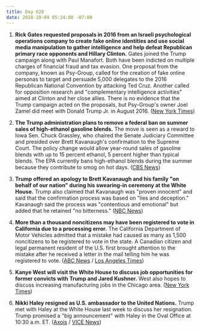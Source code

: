 ```yaml
---
title: Day 628
date: 2018-10-09 05:24:00 -07:00
---
```


1. **Rick Gates requested proposals in 2016 from an Israeli psychological operations company to create fake online identities and use social media manipulation to gather intelligence and help defeat Republican primary race opponents and Hillary Clinton.** Gates joined the Trump campaign along with Paul Manafort. Both have been indicted on multiple charges of financial fraud and tax evasion. One proposal from the company, known as Psy-Group, called for the creation of fake online personas to target and persuade 5,000 delegates to the 2016 Republican National Convention by attacking Ted Cruz. Another called for opposition research and "complementary intelligence activities" aimed at Clinton and her close allies. There is no evidence that the Trump campaign acted on the proposals, but Psy-Group's owner Joel Zamel did meet with Donald Trump Jr. in August 2016. ([New York Times](https://www.nytimes.com/2018/10/08/us/politics/rick-gates-psy-group-trump.html))

2. **The Trump administration plans to remove a federal ban on summer sales of high-ethanol gasoline blends.** The move is seen as a reward to Iowa Sen. Chuck Grassley, who chaired the Senate Judiciary Committee and presided over Brett Kavanaugh's confirmation to the Supreme Court. The policy change would allow year-round sales of gasoline blends with up to 15 percent ethanol, 5 percent higher than typical blends. The EPA currently bans high-ethanol blends during the summer because they contribute to smog on hot days. ([CBS News](https://www.cbsnews.com/news/trump-administration-plans-to-allow-sales-of-gas-with-higher-ethanol-blend/))

3. **Trump offered an apology to Brett Kavanaugh and his family "on behalf of our nation" during his swearing-in ceremony at the White House.** Trump also claimed that Kavanaugh was "proven innocent" and said that the confirmation process was based on "lies and deception." Kavanaugh said the process was "contentious and emotional" but added that he retained "no bitterness." ([NBC News](https://www.nbcnews.com/politics/white-house/trump-apologizes-behalf-nation-kavanaugh-says-he-was-proven-innocent-n917956))

4. **More than a thousand noncitizens may have been registered to vote in California due to a processing error.** The California Department of Motor Vehicles admitted that a mistake had caused as many as 1,500 noncitizens to be registered to vote in the state. A Canadian citizen and legal permanent resident of the U.S. first brought attention to the mistake after he received a letter in the mail telling him he was registered to vote. ([ABC News](https://abcnews.go.com/US/1500-noncitizens-registered-vote-california-dmv-error/story?id=58377069) / [Los Angeles Times](http://www.latimes.com/politics/la-pol-ca-dmv-more-voter-registration-errors-20181008-story.html))

5. **Kanye West will visit the White House to discuss job opportunities for former convicts with Trump and Jared Kushner.** West also hopes to discuss increasing manufacturing jobs in the Chicago area. ([New York Times](https://www.nytimes.com/2018/10/08/us/politics/trump-kanye-west-meeting.html))

6. **Nikki Haley resigned as U.S. ambassador to the United Nations.** Trump met with Haley at the White House last week to discuss her resignation. Trump promised a "big announcement" with Haley in the Oval Office at 10:30 a.m. ET. ([Axois](https://www.axios.com/donald-trump-nikki-haley-resignation-d25b64a9-264e-483a-a79b-ae8a48e367db.html?utm_source=twitter&utm_medium=twsocialshare&utm_campaign=organic) / [VICE News](https://news.vice.com/en_us/article/wj97wx/report-trump-just-accepted-nikki-haleys-resignation-as-un-ambassador))
